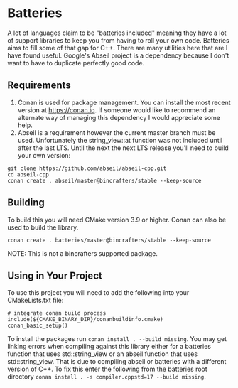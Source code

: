 # Batteries
A lot of languages claim to be "batteries included" meaning they have a lot of support libraries to keep you from having to roll your own code.
Batteries aims to fill some of that gap for C++. There are many utilities here that are I have found useful. Google's Abseil project is a
dependency because I don't want to have to duplicate perfectly good code.

## Requirements
1. Conan is used for package management. You can install the most recent version at https://conan.io. If someone would like to recommend an
alternate way of managing this dependency I would appreciate some help.
2. Abseil is a requirement however the current master branch must be used. Unfortunately the string_view::at function was not included until
after the last LTS. Until the next the next LTS release you'll need to build your own version:
```
git clone https://github.com/abseil/abseil-cpp.git
cd abseil-cpp
conan create . abseil/master@bincrafters/stable --keep-source
```

## Building
To build this you will need CMake version 3.9 or higher. Conan can also be used to build the library.

```
conan create . batteries/master@bincrafters/stable --keep-source
```
NOTE: This is not a bincrafters supported package.

## Using in Your Project
To use this project you will need to add the following into your CMakeLists.txt file:
```
# integrate conan build process
include(${CMAKE_BINARY_DIR}/conanbuildinfo.cmake)
conan_basic_setup()
```

To install the packages run `conan install . --build missing`. You may get linking errors when compiling against this library
either for a batteries function that uses std::string_view or an abseil function that uses std::string_view. That is due to
compiling abseil or batteries with a different version of C++. To fix this enter the following from the batteries root directory
`conan install . -s compiler.cppstd=17 --build missing`.

